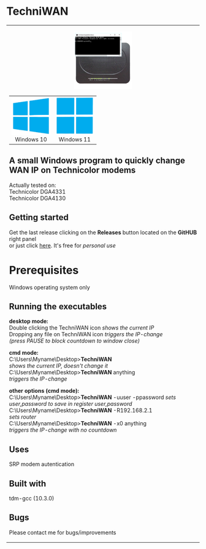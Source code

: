 # TechniWAN
<TABLE><TR><TD>
<p align="center"><img src="img/TechniWAN.png" alt="TechniWAN-icon" width="150" height="150"><br></p>

<TABLE BORDER=0>
<TR>
<TD ALIGN=CENTER> <img src="img/win10.png"   alt="w10-icon"     width="100" height="100"><BR>Windows 10<BR></TD>
<TD ALIGN=CENTER> <img src="img/win11.png"   alt="w11-icon"     width="100" height="100"><BR>Windows 11<BR></TD>
</TR>
</TABLE>

## A small Windows program to quickly change WAN IP on Technicolor modems
Actually tested on:<BR>
Technicolor DGA4331<BR>
Technicolor DGA4130<BR>
    
## Getting started
Get the last release clicking on the **Releases** button located on the **GitHUB** right panel<BR>
or just click [here](https://github.com/uomoukko/TechniWAN/releases/). It's free for *personal use*<BR>

# Prerequisites
Windows operating system only<BR>  

## Running the executables
 **desktop mode:**<BR>
Double clicking the TechniWAN icon *shows the current IP*<BR>
Dropping any file on TechniWAN icon *triggers the IP-change*<BR>
*(press PAUSE to block countdown to window close)*

 **cmd mode:**<BR>
C:\Users\Myname\Desktop>**TechniWAN**<BR>
    *shows the current IP, doesn't change it*<BR>
C:\Users\Myname\Desktop>**TechniWAN** anything<BR>
    *triggers the IP-change*<BR>

 **other options (cmd mode):**<BR>
C:\Users\Myname\Desktop>**TechniWAN** -uuser -ppassword
    *sets user,password to save in register user,password*<BR>
C:\Users\Myname\Desktop>**TechniWAN**  -R192.168.2.1<BR>
    *sets router*<BR>
C:\Users\Myname\Desktop>**TechniWAN** -x0 anything<BR>
    *triggers the IP-change with no countdown*<BR> 

## Uses
SRP modem autentication<BR>

## Built with
tdm-gcc (10.3.0)<BR>

## Bugs
Please contact me for bugs/improvements<BR>
</TD></TR></TD></TABLE>
